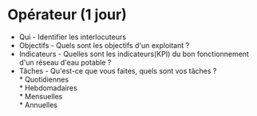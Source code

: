# Opérateur (1 jour)

  * <div v-click> <Variant type="warning">Qui</Variant> - Identifier les interlocuteurs </div>
  * <div v-click> <Variant type="warning">Objectifs</Variant> - Quels sont les objectifs d'un exploitant ?</div>
  * <div v-click> <Variant type="warning">Indicateurs</Variant> - Quelles sont les indicateurs(KPI) du bon fonctionnement d'un réseau d'eau potable ?</div>
  * <div v-click> <Variant type="warning">Tâches</Variant> - Qu'est-ce que vous faites, quels sont vos tâches ?</div>
    <div v-click>* Quotidiennes </div>
    <div v-click>* Hebdomadaires </div>
    <div v-click>* Mensuelles </div>
    <div v-click>* Annuelles </div>